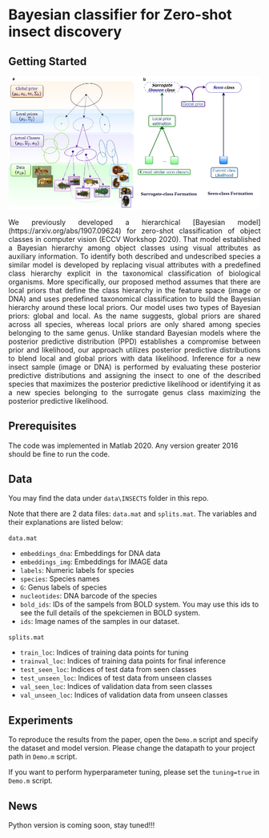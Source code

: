 # Bayesian classifier for Zero-shot insect discovery

## Getting Started

<p align="center">
  <img width="800" src="generative model and surrogate class.jpg">
</p>
<p align="justify"> 
We previously developed a hierarchical [Bayesian model](https://arxiv.org/abs/1907.09624) for zero-shot classification of object classes in computer vision (ECCV Workshop 2020). That model established a Bayesian hierarchy among object classes using visual attributes as auxiliary information. To identify both described and undescribed species a similar model is developed by replacing visual attributes with a predefined class hierarchy explicit in the taxonomical classification of biological organisms. More specifically, our proposed method assumes that there are local priors that define the class hierarchy in the feature space (image or DNA) and uses predefined taxonomical classification to build the Bayesian hierarchy around these local priors. 
Our model uses two types of Bayesian priors: global and local. As the name suggests, global priors are shared across all species, whereas local priors are only shared among species belonging to the same genus. Unlike standard Bayesian models where the posterior predictive distribution (PPD) establishes a compromise between prior and likelihood, our approach utilizes posterior predictive distributions to blend local and global priors with data likelihood. Inference for a new insect sample (image or DNA) is performed by evaluating these posterior predictive distributions and assigning the insect to one of the described species that maximizes the posterior predictive likelihood or identifying it as a new species belonging to the surrogate genus class maximizing the posterior predictive likelihood.
 
## Prerequisites

The code was implemented in Matlab 2020. Any version greater 2016 should be fine to run the code.

## Data

You may find the data under `data\INSECTS` folder in this repo. 

Note that there are 2 data files: `data.mat` and 	`splits.mat`. The  variables and their explanations are listed below:

`data.mat`
* `embeddings_dna`: Embeddings for DNA data
* `embeddings_img`: Embeddings for IMAGE data
* `labels`: Numeric labels for species
* `species`: Species names 
* `G`: Genus labels of species
* `nucleotides`: DNA barcode of the species
* `bold_ids`: IDs of the sampels from BOLD system. You may use this ids to see the full details of the spekciemen in BOLD system.
* `ids`: Image names of the samples in our dataset.

`splits.mat`
* `train_loc`: Indices of training data points for tuning
* `trainval_loc`: Indices of training data points for final inference
* `test_seen_loc`: Indices of test data from seen classes
* `test_unseen_loc`: Indices of test data from unseen classes
* `val_seen_loc`: Indices of validation data from seen classes
* `val_unseen_loc`: Indices of validation data from unseen classes



## Experiments

To reproduce the results from the paper, open the `Demo.m` script and specify the dataset and model version. Please change the datapath to your project path in `Demo.m` script.

If you want to perform hyperparameter tuning, please set the `tuning=true` in  `Demo.m` script.
  
## News
Python version is coming soon, stay tuned!!!

 
